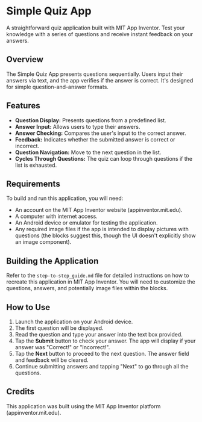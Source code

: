 # Simple Quiz App

A straightforward quiz application built with MIT App Inventor. Test your knowledge with a series of questions and receive instant feedback on your answers.

## Overview

The Simple Quiz App presents questions sequentially. Users input their answers via text, and the app verifies if the answer is correct. It's designed for simple question-and-answer formats.

## Features

* **Question Display:** Presents questions from a predefined list.
* **Answer Input:** Allows users to type their answers.
* **Answer Checking:** Compares the user's input to the correct answer.
* **Feedback:** Indicates whether the submitted answer is correct or incorrect.
* **Question Navigation:** Move to the next question in the list.
* **Cycles Through Questions:** The quiz can loop through questions if the list is exhausted.

## Requirements

To build and run this application, you will need:

* An account on the MIT App Inventor website (appinventor.mit.edu).
* A computer with internet access.
* An Android device or emulator for testing the application.
* Any required image files if the app is intended to display pictures with questions (the blocks suggest this, though the UI doesn't explicitly show an image component).

## Building the Application

Refer to the `step-to-step_guide.md` file for detailed instructions on how to recreate this application in MIT App Inventor. You will need to customize the questions, answers, and potentially image files within the blocks.

## How to Use

1.  Launch the application on your Android device.
2.  The first question will be displayed.
3.  Read the question and type your answer into the text box provided.
4.  Tap the **Submit** button to check your answer. The app will display if your answer was "Correct!" or "Incorrect!".
5.  Tap the **Next** button to proceed to the next question. The answer field and feedback will be cleared.
6.  Continue submitting answers and tapping "Next" to go through all the questions.

## Credits

This application was built using the MIT App Inventor platform (appinventor.mit.edu).
